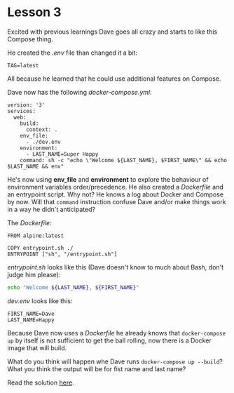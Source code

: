 # Lesson 3

Excited with previous learnings Dave goes all crazy and starts to like this Compose thing.

He created the _.env_ file than changed it a bit:

```shell
TAG=latest

```

All because he learned that he could use additional features on Compose.

Dave now has the following _docker-compose.yml_:

```docker
version: '3'
services:
  web:
    build:
      context: .
    env_file:
      - ./dev.env
    environment:
      - LAST_NAME=Super Happy
    command: sh -c "echo \"Welcome ${LAST_NAME}, $FIRST_NAME\" && echo $LAST_NAME && env"

```

He's now using **env_file** and **environment** to explore the behaviour of environment variables order/precedence. He also created a _Dockerfile_ and an entrypoint script. Why not? He knows a log about Docker and Compose by now. Will that `command` instruction confuse Dave and/or make things work in a way he didn't anticipated?

The _Dockerfile_:

```docker
FROM alpine:latest

COPY entrypoint.sh ./
ENTRYPOINT ["sh", "/entrypoint.sh"]

```

_entrypoint.sh_ looks like this (Dave doesn't know to much about Bash, don't judge him please):

```bash
echo "Welcome ${LAST_NAME}, ${FIRST_NAME}"

```

_dev.env_ looks like this:

```shell
FIRST_NAME=Dave
LAST_NAME=Happy

```

Because Dave now uses a _Dockerfile_ he already knows that `docker-compose up` by itself is not sufficient to get the ball rolling, now there is a Docker image that will build.

What do you think will happen whe Dave runs `docker-compose up --build`?
What you think the output will be for fist name and last name?

Read the solution [here](SOLUTION.md).
